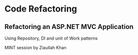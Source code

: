 # Code Refactoring
## Refactoring an ASP.NET MVC Application
Using Repository, DI and unit of Work patterns

MINT session by Ziaullah Khan
